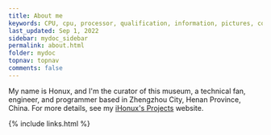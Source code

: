 ```yaml
---
title: About me
keywords: CPU, cpu, processor, qualification, information, pictures, core, frequency, chip packaging, packaging, cpu info, x86, collection, amd, cyrix, harris, ibm, idt, iit, intel, motorola, nec, sgs, sgs-thomson, siemens, ST, signetics, mhs, ti, texas instruments, ulsi, umc, weitek, zilog, 808x, 8085, 8088, 8086, 80188, 80186, 80286, 286, 80386, 386, i386, Am386, 386sx, 386dx, 486, i486, 586, 486sx, 486dx, overdrive, 487, pentium, 586, 5x86, 386dlc, 386slc, 486dx2, mmx, ppro, pentium-pro, pro, athlon, duron, z80, dirk oppelt, dirk, oppelt, engineering, sample, samples
last_updated: Sep 1, 2022
sidebar: mydoc_sidebar
permalink: about.html
folder: mydoc
topnav: topnav
comments: false
---
```


My name is Honux, and I'm the curator of this museum, a technical fan, engineer, and programmer based in Zhengzhou City, Henan Province, China. For more details, see my [iHonux's Projects](https://fxrj.github.io) website.

{% include links.html %}
